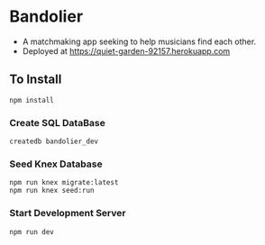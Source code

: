 # Bandolier
  * A matchmaking app seeking to help musicians find each other.
  * Deployed at https://quiet-garden-92157.herokuapp.com

## To Install

```
npm install
```
### Create SQL DataBase
```
createdb bandolier_dev
```
### Seed Knex Database
```
npm run knex migrate:latest
npm run knex seed:run
```
### Start Development Server
```
npm run dev
```
